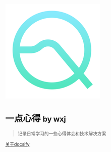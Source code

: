 ![logo](_media/icon.svg)

# 一点心得 <small>by wxj</small>

> 记录日常学习的一些心得体会和技术解决方案

[关于docsify](https://docsify.js.org/)